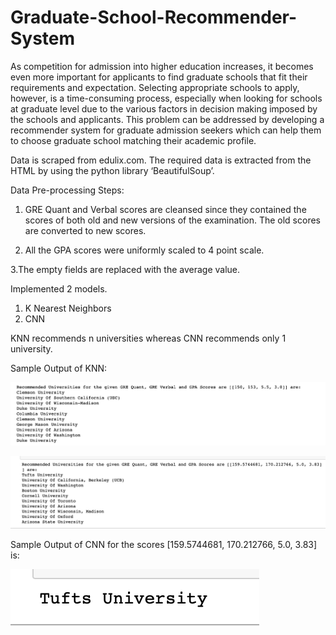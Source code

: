 # Graduate-School-Recommender-System
As competition for admission into higher education increases, it becomes even more important for applicants to find graduate schools that fit their requirements and expectation. Selecting appropriate schools to apply, however, is a time-consuming process, especially when looking for schools at graduate level due to the various factors in decision making imposed by the schools and applicants. This problem can be addressed by developing a recommender system for graduate admission seekers which can help them to choose graduate school matching their academic profile. 

Data is scraped from edulix.com. The required data is extracted from the HTML by using the python library ‘BeautifulSoup’.

Data Pre-processing Steps:
1. GRE Quant and Verbal scores are cleansed since they contained the scores of both old and new versions of the examination. The old scores are converted to new scores.

2. All the GPA scores were uniformly scaled to 4 point scale. 

3.The empty fields are replaced with the average value.  


Implemented 2 models.
1. K Nearest Neighbors
2. CNN

KNN recommends n universities whereas CNN recommends only 1 university.

Sample Output of KNN:


![](Screenshots/1.png)

![](Screenshots/2.png)

Sample Output of CNN for the scores [159.5744681, 170.212766, 5.0, 3.83] is:

![](Screenshots/3_cnn.png)

